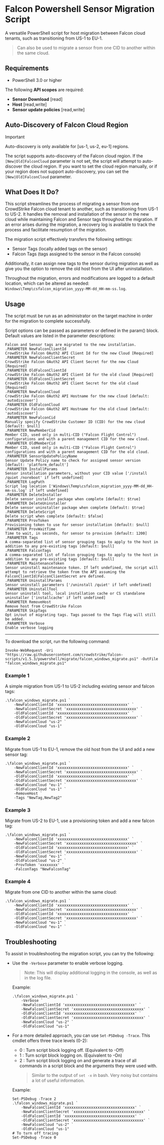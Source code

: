 # Falcon Powershell Sensor Migration Script

A versatile PowerShell script for host migration between Falcon cloud tenants, such as transitioning from US-1 to EU-1.

> Can also be used to migrate a sensor from one CID to another within the same cloud.

## Requirements

- PowerShell 3.0 or higher

The following **API scopes** are required:

- **Sensor Download** [read]
- **Host** [read,write]
- **Sensor update policies** [read,write]

## Auto-Discovery of Falcon Cloud Region

> [!IMPORTANT]
> Auto-discovery is only available for [us-1, us-2, eu-1] regions.

The script supports auto-discovery of the Falcon cloud region. If the `[New|Old]FalconCloud` parameter is not set, the script will attempt to auto-discover the cloud region. If you want to set the cloud region manually, or if your region does not support auto-discovery, you can set the `[New|Old]FalconCloud` parameter.

## What Does It Do?

This script streamlines the process of migrating a sensor from one CrowdStrike Falcon cloud tenant to another, such as transitioning from US-1 to US-2. It handles the removal and installation of the sensor in the new cloud while maintaining Falcon and Sensor tags throughout the migration. If an error arises during the migration, a recovery log is available to track the process and facilitate resumption of the migration.

The migration script effectively transfers the following settings:

- Sensor Tags (locally added tags on the sensor)
- Falcon Tags (tags assigned to the sensor in the Falcon console)

Additionally, it can assign new tags to the sensor during migration as well as give you the option to remove the old host from the UI after uninstallation.

Throughout the migration, errors and modifications are logged to a default location, which can be altered as needed: `Windows\Temp\csfalcon_migration_yyyy-MM-dd_HH-mm-ss.log`.

## Usage

The script must be run as an administrator on the target machine in order for the migration to complete
successfully.

Script options can be passed as parameters or defined in the param() block. Default values are listed in
the parameter descriptions:

```terminal
Falcon and Sensor tags are migrated to the new installation.
.PARAMETER NewFalconClientId
CrowdStrike Falcon OAuth2 API Client Id for the new Cloud [Required]
.PARAMETER NewFalconClientSecret
CrowdStrike Falcon OAuth2 API Client Secret for the new Cloud [Required]
.PARAMETER OldFalconClientId
CrowdStrike Falcon OAuth2 API Client Id for the old cloud [Required]
.PARAMETER OldFalconClientSecret
CrowdStrike Falcon OAuth2 API Client Secret for the old cloud [Required]
.PARAMETER NewFalconCloud
CrowdStrike Falcon OAuth2 API Hostname for the new cloud [default: 'autodiscover']
.PARAMETER OldFalconCloud
CrowdStrike Falcon OAuth2 API Hostname for the old cloud [default: 'autodiscover']
.PARAMETER NewFalconCid
Manually specify CrowdStrike Customer ID (CID) for the new cloud [default: $null]
.PARAMETER NewMemberCid
Member CID, used only in multi-CID ("Falcon Flight Control") configurations and with a parent management CID for the new cloud.
.PARAMETER OldMemberCid
Member CID, used only in multi-CID ("Falcon Flight Control") configurations and with a parent management CID for the old cloud.
.PARAMETER SensorUpdatePolicyName
Sensor Update Policy name to check for assigned sensor version [default: 'platform_default']
.PARAMETER InstallParams
Sensor installation parameters, without your CID value ['/install /quiet /noreboot' if left undefined]
.PARAMETER LogPath
Script log location ['Windows\Temp\csfalcon_migration_yyyy-MM-dd_HH-mm-ss.log' if left undefined]
.PARAMETER DeleteInstaller
Delete sensor installer package when complete [default: $true]
.PARAMETER DeleteUninstaller
Delete sensor uninstaller package when complete [default: $true]
.PARAMETER DeleteScript
Delete script when complete [default: $false]
.PARAMETER ProvToken
Provisioning token to use for sensor installation [default: $null]
.PARAMETER ProvWaitTime
Time to wait, in seconds, for sensor to provision [default: 1200]
.PARAMETER Tags
A comma-separated list of sensor grouping tags to apply to the host in addition to any pre-existing tags [default: $null]
.PARAMETER FalconTags
A comma-separated list of falcon grouping tags to apply to the host in addition to any pre-existing tags [default: $null]
.PARAMETER MaintenanceToken
Sensor uninstall maintenance token. If left undefined, the script will attempt to retrieve the token from the API assuming the FalconClientId|FalconClientSecret are defined.
.PARAMETER UninstallParams
Sensor uninstall parameters ['/uninstall /quiet' if left undefined]
.PARAMETER UninstallTool
Sensor uninstall tool, local installation cache or CS standalone uninstaller ['installcache' if left undefined]
.PARAMETER RemoveHost
Remove host from CrowdStrike Falcon
.PARAMETER SkipTags
Opt in/out of migrating tags. Tags passed to the Tags flag will still be added.
.PARAMETER Verbose
Enable verbose logging
```

----------

To download the script, run the following command:

```pwsh
Invoke-WebRequest -Uri "https://raw.githubusercontent.com/crowdstrike/falcon-scripts/v1.5.3/powershell/migrate/falcon_windows_migrate.ps1" -OutFile "falcon_windows_migrate.ps1"
```

### Example 1

A simple migration from US-1 to US-2 including existing sensor and falcon tags:

```pwsh
.\falcon_windows_migrate.ps1 `
    -NewFalconClientId 'xxxxxxxxxxxxxxxxxxxxxxxxxxxxxxxx' `
    -NewFalconClientSecret 'xxxxxxxxxxxxxxxxxxxxxxxxxxxxxxxx' `
    -OldFalconClientId 'xxxxxxxxxxxxxxxxxxxxxxxxxxxxxxxx' `
    -OldFalconClientSecret 'xxxxxxxxxxxxxxxxxxxxxxxxxxxxxxxx' `
    -NewFalconCloud "us-2" `
    -OldFalconCloud "us-1"
```

### Example 2

Migrate from US-1 to EU-1, remove the old host from the UI and add a new sensor tag:

```pwsh
.\falcon_windows_migrate.ps1 `
    -NewFalconClientId 'xxxxxxxxxxxxxxxxxxxxxxxxxxxxxxxx' `
    -NewFalconClientSecret 'xxxxxxxxxxxxxxxxxxxxxxxxxxxxxxxx' `
    -OldFalconClientId 'xxxxxxxxxxxxxxxxxxxxxxxxxxxxxxxx' `
    -OldFalconClientSecret 'xxxxxxxxxxxxxxxxxxxxxxxxxxxxxxxx' `
    -NewFalconCloud "eu-1" `
    -OldFalconCloud "us-1" `
    -RemoveHost `
    -Tags "NewTag,NewTag2"
```

### Example 3

Migrate from US-2 to EU-1, use a provisioning token and add a new falcon tag:

```pwsh
.\falcon_windows_migrate.ps1 `
    -NewFalconClientId 'xxxxxxxxxxxxxxxxxxxxxxxxxxxxxxxx' `
    -NewFalconClientSecret 'xxxxxxxxxxxxxxxxxxxxxxxxxxxxxxxx' `
    -OldFalconClientId 'xxxxxxxxxxxxxxxxxxxxxxxxxxxxxxxx' `
    -OldFalconClientSecret 'xxxxxxxxxxxxxxxxxxxxxxxxxxxxxxxx' `
    -NewFalconCloud "eu-1" `
    -OldFalconCloud "us-2" `
    -ProvToken 'xxxxxxxx' `
    -FalconTags "NewFalconTag"
```

### Example 4

Migrate from one CID to another within the same cloud:

```pwsh
.\falcon_windows_migrate.ps1 `
    -NewFalconClientId 'xxxxxxxxxxxxxxxxxxxxxxxxxxxxxxxx' `
    -NewFalconClientSecret 'xxxxxxxxxxxxxxxxxxxxxxxxxxxxxxxx' `
    -OldFalconClientId 'xxxxxxxxxxxxxxxxxxxxxxxxxxxxxxxx' `
    -OldFalconClientSecret 'xxxxxxxxxxxxxxxxxxxxxxxxxxxxxxxx' `
    -NewFalconCloud "eu-1" `
    -OldFalconCloud "eu-1" `
```

## Troubleshooting

To assist in troubleshooting the migration script, you can try the following:

- Use the `-Verbose` parameter to enable verbose logging.

  > Note: This will display additional logging in the console, as well as in the log file.

  Example:

    ```pwsh
    .\falcon_windows_migrate.ps1 `
        -Verbose `
        -NewFalconClientId 'xxxxxxxxxxxxxxxxxxxxxxxxxxxxxxxx' `
        -NewFalconClientSecret 'xxxxxxxxxxxxxxxxxxxxxxxxxxxxxxxx' `
        -OldFalconClientId 'xxxxxxxxxxxxxxxxxxxxxxxxxxxxxxxx' `
        -OldFalconClientSecret 'xxxxxxxxxxxxxxxxxxxxxxxxxxxxxxxx' `
        -NewFalconCloud "us-2" `
        -OldFalconCloud "us-1"
    ```

- For a more detailed approach, you can use `Set-PSDebug -Trace`. This cmdlet offers three trace levels (0-2):

  - 0 : Turn script block logging off. (Equivalent to -Off)
  - 1 : Turn script block logging on. (Equivalent to -On)
  - 2 : Turn script block logging on and generate a trace of all commands in a script block and the arguments they were used with.
    > Similar to the output of `set -x` in bash. Very noisy but contains a lot of useful information.

  Example:

    ```pwsh
    Set-PSDebug -Trace 2
    .\falcon_windows_migrate.ps1 `
        -NewFalconClientId 'xxxxxxxxxxxxxxxxxxxxxxxxxxxxxxxx' `
        -NewFalconClientSecret 'xxxxxxxxxxxxxxxxxxxxxxxxxxxxxxxx' `
        -OldFalconClientId 'xxxxxxxxxxxxxxxxxxxxxxxxxxxxxxxx' `
        -OldFalconClientSecret 'xxxxxxxxxxxxxxxxxxxxxxxxxxxxxxxx' `
        -NewFalconCloud "us-2" `
        -OldFalconCloud "us-1"
    # To turn off tracing
    Set-PSDebug -Trace 0
    ```
